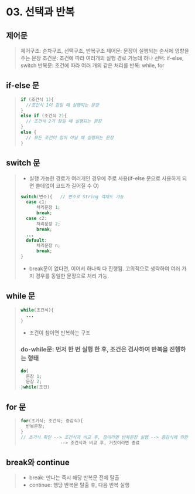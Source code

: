 # 03. 선택과 반복
## 제어문
> 제어구조: 순차구조, 선택구조, 반복구조
> 제어문: 문장이 실행되는 순서에 영향을 주는 문장
> 조건문: 조건에 따라 여러개의 실행 경로 가눙데 하나 선택: if-else, switch
> 반복문: 조건에 따라 여러 개의 같은 처리를 반복: while, for


## if-else 문
> ```java
> if (조건식 1){
>	//조건식 1이 참일 때 실행되는 문장
>}
>else if (조건식 2){
>	// 조건식 2가 참일 때 실행되는 문장
>}
>else {
> 	// 모든 조건이 참이 아닐 때 실행되는 문장
>}
> ```

## switch 문
> - 실행 가능한 경로가 여러개인 경우에 주로 사용(if-else 문으로 사용하게 되면 쓸데없이 코드가 길어질 수 O)
> ```java
> switch(변수){	// 변수로 String 객체도 가능
>	case c1:
>		처리문장 1;
>		break;
>	case c2:
>		처리문장 2;
>		break;
>	...
>	default:
>		처리문장 n;
>		break;
>}
> ```
> - break문이 없다면, 이어서 하나씩 다 진행됨. 고의적으로 생략하여 여러 가지 경우를 동일한 문장으로 처리 가능.


## while 문
> ```java
> while(조건식){
>	...
>}
> ```
> - 조건이 참이면 반복하는 구조
> 
> ### do-while문: 먼저 한 번 실행 한 후, 조건은 검사하여 반복을 진행하는 형태
> ```java
> do{
>	문장 1;
>	문장 2;
>}while(조건)
> ```


## for 문
> ```java
> for(초기식; 조건식; 증감식){
> 	반복문장;
>}
> // 초기식 확인 --> 조건식과 비교 후, 참이라면 반복문장 실행 --> 증감식에 의한 상태변화
>                --> 조건식과 비교 후, 거짓이라면 종료
> ```


## break와 continue
> - break: 만나는 즉시 해당 반복문 전체 탈출
> - continue: 행당 반복문 탈출 후, 다음 반복 실행
